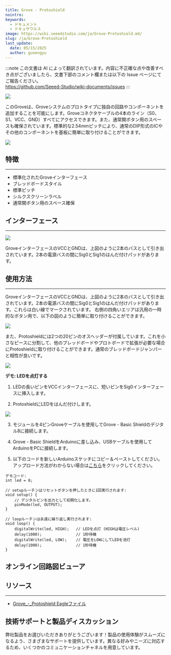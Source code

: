 ```yaml
---
title: Grove - Protoshield
nointro:
keywords:
  - ドキュメント
  - ドキュサウルス
image: https://wiki.seeedstudio.com/ja/Grove-Protoshield.md/
slug: /ja/Grove-Protoshield
last_update:
  date: 05/15/2025
  author: gunengyu
---
```

:::note
この文書は AI によって翻訳されています。内容に不正確な点や改善すべき点がございましたら、文書下部のコメント欄または以下の Issue ページにてご報告ください。  
https://github.com/Seeed-Studio/wiki-documents/issues
:::

![](https://files.seeedstudio.com/wiki/Grove-Protoshield/img/Proto1.jpg)

このGroveは、Groveシステムのプロトタイプに独自の回路やコンポーネントを追加することを可能にします。Groveコネクタケーブルの4本のライン（S0、S1、VCC、GND）すべてにアクセスできます。また、通常開ボタン用のスペースも確保されています。標準的な2.54mmピッチにより、通常のDIP形式のICやその他のコンポーネントを基板に簡単に取り付けることができます。

[![](https://files.seeedstudio.com/wiki/Seeed-WiKi/docs/images/300px-Get_One_Now_Banner-ragular.png)](https://www.seeedstudio.com/Grove-Protoshield-p-772.html)

## 特徴

---

* 標準化されたGroveインターフェース
* ブレッドボードスタイル
* 標準ピッチ
* シルクスクリーンラベル
* 通常開ボタン用のスペース確保

## インターフェース

---
![](https://files.seeedstudio.com/wiki/Grove-Protoshield/img/Grove-Protoshield_Interface_1.jpg)

GroveインターフェースのVCCとGNDは、上図のように2本のバスとして引き出されています。2本の電源バスの間にSig0とSig1のはんだ付けパッドがあります。

## 使用方法

---
GroveインターフェースのVCCとGNDは、上図のように2本のバスとして引き出されています。2本の電源バスの間にSig0とSig1のはんだ付けパッドがあります。これらは白い線でマークされています。
右側の四角いエリアは汎用の一時的なボタン用で、以下の図のように簡単に取り付けることができます。

![](https://files.seeedstudio.com/wiki/Grove-Protoshield/img/Protoshield1.jpg)

また、Protoshieldには2つの20ピンのオスヘッダーが付属しています。これを小さなピースに分割して、他のブレッドボードやプロトボードで拡張が必要な場合にProtoshieldに取り付けることができます。通常のブレッドボードジャンパーと相性が良いです。

![](https://files.seeedstudio.com/wiki/Grove-Protoshield/img/Protoshield2.jpg)

**デモ: LEDを点灯する**

1. LEDの長いピンをVCCインターフェースに、短いピンをSig0インターフェースに挿入します。

2. ProtoshieldにLEDをはんだ付けします。

![](https://files.seeedstudio.com/wiki/Grove-Protoshield/img/Proshield3.jpg)

3. モジュールを4ピンGroveケーブルを使用してGrove - Basic Shieldのデジタル8に接続します。

4. Grove - Basic ShieldをArduinoに差し込み、USBケーブルを使用してArduinoをPCに接続します。

5. 以下のコードを新しいArduinoスケッチにコピー＆ペーストしてください。アップロード方法がわからない場合は[こちら](https://wiki.seeedstudio.com/ja/Upload_Code)をクリックしてください。

```
デモコード:
int led = 8;

// setupルーチンはリセットボタンを押したときに1回実行されます:
void setup() {
    // デジタルピンを出力として初期化します。
    pinMode(led, OUTPUT);
}

// loopルーチンは永遠に繰り返し実行されます:
void loop() {
    digitalWrite(led, HIGH);   // LEDを点灯 (HIGHは電圧レベル)
    delay(1000);               // 1秒待機
    digitalWrite(led, LOW);    // 電圧をLOWにしてLEDを消灯
    delay(1000);               // 1秒待機
}
```

## オンライン回路図ビューア

<div className="altium-ecad-viewer" data-project-src="https://files.seeedstudio.com/wiki/Grove-Protoshield/res/Grove-Protoshield_v1.0_Source_File.zip" style={{borderRadius: '0px 0px 4px 4px', height: 500, borderStyle: 'solid', borderWidth: 1, borderColor: 'rgb(241, 241, 241)', overflow: 'hidden', maxWidth: 1280, maxHeight: 700, boxSizing: 'border-box'}}>
</div>

## リソース

---
* [Grove_-_Protoshield Eagleファイル](https://files.seeedstudio.com/wiki/Grove-Protoshield/res/Grove-Protoshield_v1.0_Source_File.zip)

## 技術サポートと製品ディスカッション

弊社製品をお選びいただきありがとうございます！製品の使用体験がスムーズになるよう、さまざまなサポートを提供しています。異なる好みやニーズに対応するため、いくつかのコミュニケーションチャネルを用意しています。

<div class="button_tech_support_container">
<a href="https://forum.seeedstudio.com/" class="button_forum"></a> 
<a href="https://www.seeedstudio.com/contacts" class="button_email"></a>
</div>

<div class="button_tech_support_container">
<a href="https://discord.gg/eWkprNDMU7" class="button_discord"></a> 
<a href="https://github.com/Seeed-Studio/wiki-documents/discussions/69" class="button_discussion"></a>
</div>
